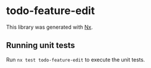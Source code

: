# todo-feature-edit

This library was generated with [Nx](https://nx.dev).

## Running unit tests

Run `nx test todo-feature-edit` to execute the unit tests.
